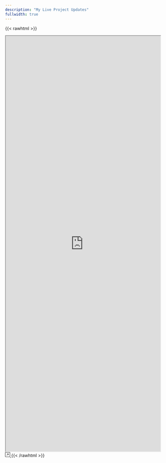 ```yaml
---
description: "My Live Project Updates"
fullwidth: true
---
```


{{< rawhtml >}}
<style>
  iframe {
    width: 1px;
    min-width: 100%;
    height: 1350px;
  }
</style>
<iframe id="iframe" src="https://krishnakumart.super.site" ></iframe>

<!-- Open in new tab floating icon -->
<a href="https://krishnakumart.super.site" target="_blank" rel="noopener noreferrer" class="floating-action">
  <svg xmlns="http://www.w3.org/2000/svg" width="16" height="16" fill="currentColor" class="bi bi-arrow-up-right-square floating-action-text" viewBox="0 0 16 16">
    <path fill-rule="evenodd" d="M15 2a1 1 0 0 0-1-1H2a1 1 0 0 0-1 1v12a1 1 0 0 0 1 1h12a1 1 0 0 0 1-1V2zM0 2a2 2 0 0 1 2-2h12a2 2 0 0 1 2 2v12a2 2 0 0 1-2 2H2a2 2 0 0 1-2-2V2zm5.854 8.803a.5.5 0 1 1-.708-.707L9.243 6H6.475a.5.5 0 1 1 0-1h3.975a.5.5 0 0 1 .5.5v3.975a.5.5 0 1 1-1 0V6.707l-4.096 4.096z"/>
  </svg>
</a>
{{< /rawhtml >}}